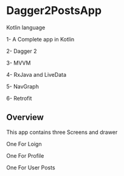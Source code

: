 # Dagger2PostsApp

Kotlin language

1- A Complete app in Kotlin

2- Dagger 2

3- MVVM

4- RxJava and LiveData

5- NavGraph

6- Retrofit

## Overview

This app contains three Screens and drawer

One For Loign

One For Profile

One For User Posts
